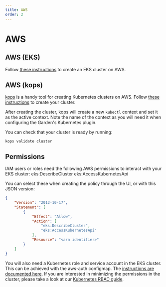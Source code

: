 ```yaml
---
title: AWS
order: 2
---
```


# AWS

## AWS (EKS)

Follow [these instructions](https://docs.aws.amazon.com/eks/latest/userguide/create-cluster.html) to create an EKS cluster on AWS.

## AWS (kops)

[kops](https://github.com/kubernetes/kops) is a handy tool for creating Kubernetes clusters on AWS. Follow [these instructions](https://github.com/kubernetes/kops/blob/master/docs/getting_started/aws.md) to create your cluster.

After creating the cluster, kops will create a new `kubectl` context and set it as the active context. Note the name of the context as you will need it when configuring the Garden's Kubernetes plugin.

You can check that your cluster is ready by running:

```
kops validate cluster
```

## Permissions

IAM users or roles need the following AWS permissions to interact with your EKS cluster:
eks:DescribeCluster
eks:AccessKubernetesApi

You can select these when creating the policy through the UI, or with this JSON version:
```json
{
    "Version": "2012-10-17",
    "Statement": [
        {
            "Effect": "Allow",
            "Action": [
                "eks:DescribeCluster",
                "eks:AccessKubernetesApi"
            ],
            "Resource": "<arn identifier>"
        }
    ]
}
```

You will also need a Kubernetes role and service account in the EKS cluster. This can be achieved with the aws-auth configmap. The [instructions are documented here](https://docs.aws.amazon.com/eks/latest/userguide/add-user-role.html). If you are interested in minimizing the permissions in the cluster, please take a look at our [Kubernetes RBAC guide](https://docs.garden.io/v/acorn-0.12/kubernetes-plugins/advanced/rbac-config).
